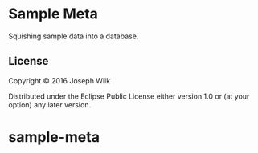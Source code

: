 # Sample Meta

Squishing sample data into a database.

## License

Copyright © 2016 Joseph Wilk

Distributed under the Eclipse Public License either version 1.0 or (at
your option) any later version.
# sample-meta

